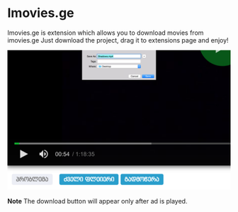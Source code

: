 # Imovies.ge
Imovies.ge is extension which allows you to download movies from imovies.ge
Just download the project, drag it to extensions page and enjoy!

![ScreenShot](ScreenShot.png)

**Note**
The download button will appear only after ad is played.

